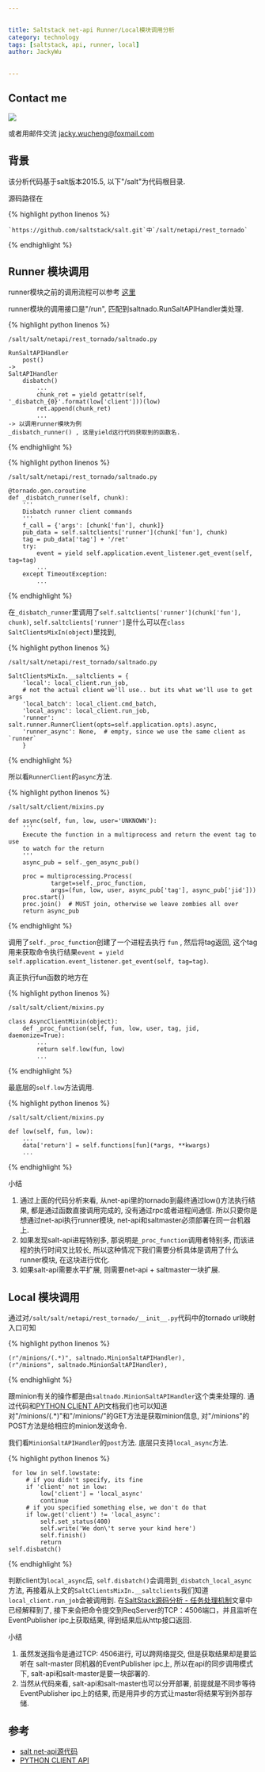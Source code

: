 ```yaml
---

   
title: Saltstack net-api Runner/Local模块调用分析   
category: technology  
tags: [saltstack, api, runner, local]  
author: JackyWu  
  

---
```


## Contact me

![](/assets/images/weixin-pic-jackywu.jpg)

或者用邮件交流 <a href="mailto:jacky.wucheng@foxmail.com">jacky.wucheng@foxmail.com</a>


## 背景

该分析代码基于salt版本2015.5, 以下"/salt"为代码根目录.

源码路径在

{% highlight python linenos %}

    `https://github.com/saltstack/salt.git`中`/salt/netapi/rest_tornado` 

{% endhighlight %}

## Runner 模块调用

runner模块之前的调用流程可以参考 [这里](/articles/salt-net-api源码分析/)

runner模块的调用接口是"/run", 匹配到saltnado.RunSaltAPIHandler类处理.

{% highlight python linenos %}

    /salt/salt/netapi/rest_tornado/saltnado.py

    RunSaltAPIHandler
        post()
    -> 
    SaltAPIHandler
        disbatch()
            ...
            chunk_ret = yield getattr(self, '_disbatch_{0}'.format(low['client']))(low)
            ret.append(chunk_ret)
            ...
    -> 以调用runner模块为例
    _disbatch_runner() , 这是yield这行代码获取到的函数名.
 
{% endhighlight %}

{% highlight python linenos %}

    /salt/salt/netapi/rest_tornado/saltnado.py
    
    @tornado.gen.coroutine
    def _disbatch_runner(self, chunk):
        '''
        Disbatch runner client commands
        '''
        f_call = {'args': [chunk['fun'], chunk]}
        pub_data = self.saltclients['runner'](chunk['fun'], chunk)
        tag = pub_data['tag'] + '/ret'
        try:
            event = yield self.application.event_listener.get_event(self, tag=tag)
            ...
        except TimeoutException:
            ...

{% endhighlight %}

在`_disbatch_runner`里调用了`self.saltclients['runner'](chunk['fun'], chunk)`, `self.saltclients['runner']`是什么可以在`class SaltClientsMixIn(object)`里找到,

{% highlight python linenos %}

    /salt/salt/netapi/rest_tornado/saltnado.py
    
    SaltClientsMixIn.__saltclients = {
        'local': local_client.run_job,
        # not the actual client we'll use.. but its what we'll use to get args
        'local_batch': local_client.cmd_batch,
        'local_async': local_client.run_job,
        'runner': salt.runner.RunnerClient(opts=self.application.opts).async,
        'runner_async': None,  # empty, since we use the same client as `runner`
        }
        
{% endhighlight %}

所以看`RunnerClient`的`async`方法.

{% highlight python linenos %}

    /salt/salt/client/mixins.py
    
    def async(self, fun, low, user='UNKNOWN'):
        '''
        Execute the function in a multiprocess and return the event tag to use
        to watch for the return
        '''
        async_pub = self._gen_async_pub()

        proc = multiprocessing.Process(
                target=self._proc_function,
                args=(fun, low, user, async_pub['tag'], async_pub['jid']))
        proc.start()
        proc.join()  # MUST join, otherwise we leave zombies all over
        return async_pub

{% endhighlight %}

调用了`self._proc_function`创建了一个进程去执行 `fun` , 然后将tag返回, 这个tag用来获取命令执行结果`event = yield self.application.event_listener.get_event(self, tag=tag)`.

真正执行fun函数的地方在

{% highlight python linenos %}

    /salt/salt/client/mixins.py
    
    class AsyncClientMixin(object):
        def _proc_function(self, fun, low, user, tag, jid, daemonize=True):
            ...
            return self.low(fun, low)
            ...
            
{% endhighlight %}

最底层的`self.low`方法调用.            

{% highlight python linenos %}

    /salt/salt/client/mixins.py

    def low(self, fun, low):
        ...
        data['return'] = self.functions[fun](*args, **kwargs)
        ...

{% endhighlight %}

小结

1. 通过上面的代码分析来看, 从net-api里的tornado到最终通过low()方法执行结果, 都是通过函数直接调用完成的, 没有通过rpc或者进程间通信. 所以只要你是想通过net-api执行runner模块,  net-api和saltmaster必须部署在同一台机器上.
1. 如果发现salt-api进程特别多, 那说明是`_proc_function`调用者特别多, 而该进程的执行时间又比较长, 所以这种情况下我们需要分析具体是调用了什么runner模块, 在这块进行优化.
1. 如果salt-api需要水平扩展, 则需要net-api + saltmaster一块扩展.
    
## Local 模块调用

通过对`/salt/salt/netapi/rest_tornado/__init__.py`代码中的tornado url映射入口可知

{% highlight python linenos %}

    (r"/minions/(.*)", saltnado.MinionSaltAPIHandler),
    (r"/minions", saltnado.MinionSaltAPIHandler), 

{% endhighlight %}

跟minion有关的操作都是由`saltnado.MinionSaltAPIHandler`这个类来处理的. 通过代码和[PYTHON CLIENT API][]文档我们也可以知道对"/minions/(.*)"和"/minions/"的GET方法是获取minion信息, 对"/minions"的POST方法是给相应的minion发送命令.

我们看`MinionSaltAPIHandler`的`post`方法. 底层只支持`local_async`方法.

{% highlight python linenos %}

     for low in self.lowstate:
         # if you didn't specify, its fine
         if 'client' not in low:
             low['client'] = 'local_async'
             continue
         # if you specified something else, we don't do that
         if low.get('client') != 'local_async':
             self.set_status(400)
             self.write('We don\'t serve your kind here')
             self.finish()
             return
    self.disbatch()
    
{% endhighlight %}

判断client为`local_async`后, `self.disbatch()`会调用到`_disbatch_local_async`方法, 再接着从上文的`SaltClientsMixIn.__saltclients`我们知道`local_client.run_job`会被调用到. 在[SaltStack源码分析 - 任务处理机制](/articles/saltstack%E6%BA%90%E7%A0%81%E5%88%86%E6%9E%90/)文章中已经解释到了, 接下来会把命令提交到ReqServer的TCP：4506端口，并且监听在EventPublisher ipc上获取结果, 得到结果后从http接口返回.

小结

1. 虽然发送指令是通过TCP: 4506进行, 可以跨网络提交, 但是获取结果却是要监听在 salt-master 同机器的EventPublisher ipc上, 所以在api的同步调用模式下, salt-api和salt-master是要一块部署的.
1. 当然从代码来看, salt-api和salt-master也可以分开部署, 前提就是不同步等待EventPublisher ipc上的结果, 而是用异步的方式让master将结果写到外部存储.

## 参考

- [salt net-api源代码](https://github.com/saltstack/salt.git)
- [PYTHON CLIENT API][]

[PYTHON CLIENT API]: https://docs.saltstack.com/en/latest/ref/clients/index.html#python-api